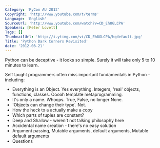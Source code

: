 ```yaml
---
Category: 'PyCon AU 2012'
Copyright: 'http://www.youtube.com/t/terms'
Language: 'English'
SourceUrl: 'http://www.youtube.com/watch?v=CD_Eh8GLCPA'
Speakers: [Peter Lovett]
Tags: []
ThumbnailUrl: 'http://i.ytimg.com/vi/CD_Eh8GLCPA/hqdefault.jpg'
Title: 'Python Dark Corners Revisited'
date: '2012-08-21'
---
```

Python can be deceptive - it looks so simple. Surely it will take only 5 to 10
minutes to learn.

Self taught programmers often miss important fundamentals in Python -
including:

  * Everything is an Object. Yes everything. Integers, 'real' objects, functions, classes. Ooooh template metaprogramming.
  * It's only a name. Whoops. True, False, no longer None.
  * 'Objects can change their type'. Not.
  * How the heck to a actually make a copy
  * Which parts of tuples are constant?
  * Deep and Shallow - weren't not talking philosophy here
  * Accidental name creation - there's no easy solution
  * Argument passing, Mutable arguments, default arguments, Mutable default arguments
  * Questions
